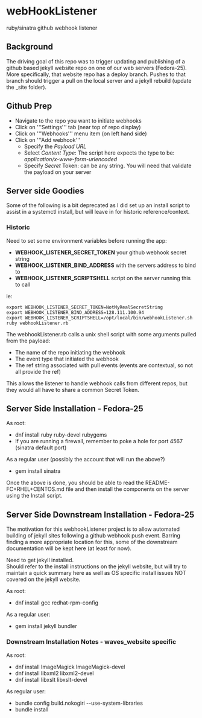 # webHookListener
ruby/sinatra github webhook listener

## Background
The driving goal of this repo was to trigger updating and publishing of a github
based jekyll website repo on one of our web servers (Fedora-25).  More specifically,
that website repo has a deploy branch.  Pushes to that branch should trigger a pull
on the local server and a jekyll rebuild (update the _site folder).

## Github Prep
+ Navigate to the repo you want to initiate webhooks
+ Click on '''Settings''' tab (near top of repo display)
+ Click on '''Webhooks''' menu item (on left hand side)
+ Click on '''Add webhook'''
  + Specify the *Payload URL*
  + Select *Content Type*: The script here expects the type to be: _application/x-www-form-urlencoded_
  + Specify *Secret* Token: can be any string.  You will need that validate the payload on your server

## Server side Goodies
Some of the following is a bit deprecated as I did set up an install script to
assist in a systemctl install, but will leave in for historic reference/context.

### Historic
Need to set some environment variables before running the app:

+ **WEBHOOK_LISTENER_SECRET_TOKEN** your github webhook secret string
+ **WEBHOOK_LISTENER_BIND_ADDRESS** with the servers address to bind to
+ **WEBHOOK_LISTENER_SCRIPTSHELL** script on the server running this to call

ie:
```
export WEBHOOK_LISTENER_SECRET_TOKEN=NotMyRealSecretString
export WEBHOOK_LISTENER_BIND_ADDRESS=128.111.100.94
export WEBHOOK_LISTENER_SCRIPTSHELL=/opt/local/bin/webhookListener.sh
ruby webhookListener.rb
```

The webhookListener.rb calls a unix shell script with some arguments pulled from the payload:
+ The name of the repo initiating the webhook
+ The event type that initiated the webhook
+ The ref string associated with pull events (events are contextual, so not all provide the ref)

This allows the listener to handle webhook calls from different repos, but they would all have to share a common Secret Token.

## Server Side Installation - Fedora-25
As root:
+ dnf install ruby ruby-devel rubygems
+ If you are running a firewall, remember to poke a hole for port 4567 (sinatra default port)

As a regular user (possibly the account that will run the above?)
+ gem install sinatra

Once the above is done, you should be able to read the README-FC+RHEL+CENTOS.md file and then install the components on the server using the Install script.

## Server Side Downstream Installation - Fedora-25
The motivation for this webhookListener project is to allow automated building of jekyll sites following a github webhook push event.
Barring finding a more appropriate location for this, some of the downstream documentation will be kept here (at least for now).

Need to get jekyll installed.  
Should refer to the install instructions on the jekyll website, but will try to maintain a quick
summary here as well as OS specific install issues NOT covered on the jekyll website.

As root:
+ dnf install gcc redhat-rpm-config

As a regular user:
+ gem install jekyll bundler


### Downstream Installation Notes - waves_website specific
As root:
+ dnf install ImageMagick ImageMagick-devel
+ dnf install libxml2 libxml2-devel
+ dnf install libxslt libxslt-devel

As regular user:
+ bundle config build.nokogiri --use-system-libraries
+ bundle install
